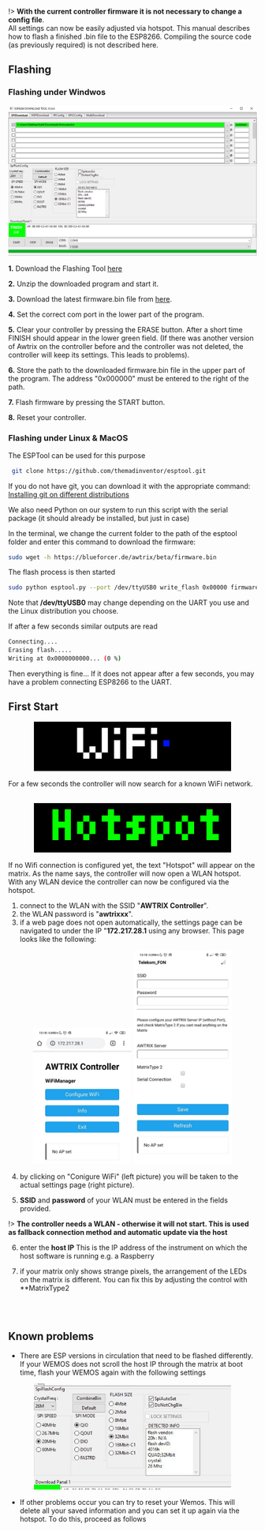 !> **With the current controller firmware it is not necessary to change a config file**.  
All settings can now be easily adjusted via hotspot.
This manual describes how to flash a finished .bin file to the ESP8266. Compiling the source code (as previously required) is not described here.

## Flashing

### Flashing under Windwos
![](\assets\firmware\flashingTool.PNG)

**1.** Download the Flashing Tool [here](https://www.espressif.com/sites/default/files/tools/flash_download_tools_v3.6.7_1.zip)
   
**2.** Unzip the downloaded program and start it.
   
**3.** Download the latest firmware.bin file from [here](https://blueforcer.de/awtrix/beta/firmware.bin).

**4.** Set the correct com port in the lower part of the program.
   
**5.** Clear your controller by pressing the ERASE button. After a short time FINISH should appear in the lower green field. (If there was another version of Awtrix on the controller before and the controller was not deleted, the controller will keep its settings. This leads to problems).
   
**6.** Store the path to the downloaded firmware.bin file in the upper part of the program. The address "0x000000" must be entered to the right of the path.
   
**7.** Flash firmware by pressing the START button.
   
**8.** Reset your controller.

### Flashing under Linux & MacOS

The ESPTool can be used for this purpose
``` BASH
 git clone https://github.com/themadinventor/esptool.git
``` 
If you do not have git, you can download it with the appropriate command:  
[Installing git on different distributions](http://git-scm.com/download/linux)

We also need Python on our system to run this script with the serial package (it should already be installed, but just in case)

In the terminal, we change the current folder to the path of the esptool folder and enter this command to download the firmware:

``` BASH
sudo wget -h https://blueforcer.de/awtrix/beta/firmware.bin
```
The flash process is then started

``` BASH
sudo python esptool.py --port /dev/ttyUSB0 write_flash 0x00000 firmware.bin
``` 
Note that **/dev/ttyUSB0** may change depending on the UART you use and the Linux distribution you choose.

If after a few seconds similar outputs are read
``` BASH
Connecting....
Erasing flash..... 
Writing at 0x0000000000... (0 %)
``` 
Then everything is fine...
If it does not appear after a few seconds, you may have a problem connecting ESP8266 to the UART.


## First Start
  <div align=center>
  <img width="400" src="en-en\assets\firmware\wifiSearch.gif"/>
  </div>

For a few seconds the controller will now search for a known WiFi network. 
<br>
<br>

  <div align=center>
  <img width="400" src="en-en\assets\firmware\hotspot.gif"/>
  </div>

If no Wifi connection is configured yet, the text "Hotspot" will appear on the matrix. As the name says, the controller will now open a WLAN hotspot. With any WLAN device the controller can now be configured via the hotspot.
1. connect to the WLAN with the SSID "**AWTRIX Controller**".
2. the WLAN password is "**awtrixxx**".
3. if a web page does not open automatically, the settings page can be navigated to under the IP "**172.217.28.1** using any browser. This page looks like the following:

<div align=center>
<img width="200" src="en-en\assets\firmware\hotspotConfig1.jpg"/>
<img width="200" src="en-en\assets\firmware\hotspotConfig2.jpg"/>
</div>


4. by clicking on "Conigure WiFi" (left picture) you will be taken to the actual settings page (right picture).
   
5. **SSID** and **password** of your WLAN must be entered in the fields provided. 
   
!> **The controller needs a WLAN - otherwise it will not start. This is used as fallback connection method and automatic update via the host**

6. enter the **host IP** This is the IP address of the instrument on which the host software is running e.g. a Raspberry
   
7. if your matrix only shows strange pixels, the arrangement of the LEDs on the matrix is different. You can fix this by adjusting the control with **MatrixType2
<br>
<br>


## Known problems
- There are ESP versions in circulation that need to be flashed differently. If your WEMOS does not scroll the host IP through the matrix at boot time, flash your WEMOS again with the following settings
<div align=center>
<img width="400" src="en-en\assets\firmware\fix.jpg"/>
</div>

- If other problems occur you can try to reset your Wemos. This will delete all your saved information and you can set it up again via the hotspot.
  To do this, proceed as follows